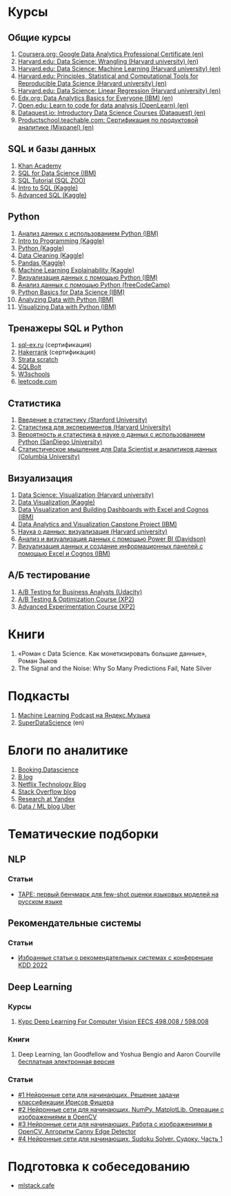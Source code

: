 # Курсы
## Общие курсы

1. [Coursera.org: Google Data Analytics Professional Certificate (en)](https://www.coursera.org/professional-certificates/google-data-analytics#courses)
2. [Harvard.edu: Data Science: Wrangling (Harvard university) (en)](https://pll.harvard.edu/course/data-science-wrangling?delta=4)
3. [Harvard.edu: Data Science: Machine Learning (Harvard university) (en)](https://pll.harvard.edu/course/data-science-machine-learning?delta=4)
4. [Harvard.edu: Principles, Statistical and Computational Tools for Reproducible Data Science (Harvard university) (en)](https://pll.harvard.edu/course/principles-statistical-and-computational-tools-reproducible-data-science?delta=2)
5. [Harvard.edu: Data Science: Linear Regression (Harvard university) (en)](https://pll.harvard.edu/course/data-science-linear-regression?delta=4)
6. [Edx.org: Data Analytics Basics for Everyone (IBM) (en)](https://www.edx.org/course/data-analytics-for-everyone?index=product&queryID=f5b927472f7f574d166cb8baafb3bffc&position=3)
7. [Open.edu: Learn to code for data analysis (OpenLearn) (en)](https://www.open.edu/openlearn/science-maths-technology/learn-code-data-analysis/content-section-overview-0?active-tab=content-tab)
8. [Dataquest.io: Introductory Data Science Courses (Dataquest) (en)](https://www.dataquest.io/data-science-courses/)
9. [Productschool.teachable.com: Сертификация по продуктовой аналитике (Mixpanel) (en)](https://productschool.teachable.com/p/productanalytics?ref=vc.ru)

## SQL и базы данных
1. [Khan Academy](https://www.khanacademy.org/computing/computer-programming/sql?ref=vc.ru)
2. [SQL for Data Science (IBM)](https://www.edx.org/course/sql-for-data-science)
3. [SQL Tutorial (SQL ZOO)](https://sqlzoo.net/wiki/SQL_Tutorial?ref=vc.ru)
4. [Intro to SQL (Kaggle)](https://www.kaggle.com/learn/intro-to-sql)
5. [Advanced SQL (Kaggle)](https://www.kaggle.com/learn/advanced-sql)

## Python
1. [Анализ данных с использованием Python (IBM)](https://www.coursera.org/learn/data-analysis-with-python-ru?courseSlug=data-analysis-with-python-ru&showOnboardingModal=check#syllabus)
2. [Intro to Programming (Kaggle)](https://www.kaggle.com/learn/intro-to-programming)
3. [Python (Kaggle)](https://www.kaggle.com/learn/python)
4. [Data Cleaning (Kaggle)](https://www.kaggle.com/learn/data-cleaning)
5. [Pandas (Kaggle)](https://www.kaggle.com/learn/pandas)
6. [Machine Learning Explainability (Kaggle)](https://www.kaggle.com/learn/machine-learning-explainability)
7. [Визуализация данных с помощью Python (IBM)](https://www.coursera.org/learn/python-for-data-visualization-ru)
8. [Анализ данных с помощью Python (freeCodeCamp)](https://www.freecodecamp.org/learn/data-analysis-with-python/)
9. [Python Basics for Data Science (IBM)](https://www.edx.org/course/python-basics-for-data-science)
10. [Analyzing Data with Python (IBM)](https://www.edx.org/course/analyzing-data-with-python)
11. [Visualizing Data with Python (IBM)](https://www.edx.org/course/visualizing-data-with-python)

## Тренажеры SQL и Python
1. [sql-ex.ru](https://www.sql-ex.ru/) (сертификация)
2. [Hakerrank](https://www.hackerrank.com/dashboard) (сертификация)
3. [Strata scratch](https://platform.stratascratch.com/coding?code_type=1)
4. [SQLBolt](https://sqlbolt.com/)
5. [W3schools](https://www.w3schools.com/sql/sql_exercises.asp)
6. [leetcode.com](https://leetcode.com)

## Статистика
1. [Введение в статистику (Stanford University)](https://online.stanford.edu/courses/xfds110-introduction-statistics)
2. [Статистика для экспериментов (Harvard University)](https://pll.harvard.edu/course/data-analysis-life-sciences-3-statistical-inference-and-modeling-high-throughput-experiments?delta=0)
3. [Вероятность и статистика в науке о данных с использованием Python (SanDiego University)](https://www.edx.org/course/probability-and-statistics-in-data-science-using-p)
4. [Статистическое мышление для Data Scientist и аналитиков данных (Columbia University)](https://www.edx.org/course/statistical-thinking-for-data-science-and-analytic)

## Визуализация
1. [Data Science: Visualization (Harvard university)](https://pll.harvard.edu/course/data-science-visualization?delta=3)
2. [Data Visualization (Kaggle)](https://www.kaggle.com/learn/data-visualization)
3. [Data Visualization and Building Dashboards with Excel and Cognos (IBM)](https://www.edx.org/course/data-visualization-and-building-dashboards-with-excel-and-cognos)
4. [Data Analytics and Visualization Capstone Project (IBM)](https://www.edx.org/course/data-analytics-and-visualization-capstone-project)
5. [Наука о данных: визуализация (Harvard university)](https://www.edx.org/course/data-science-visualization)
6. [Анализ и визуализация данных с помощью Power BI (Davidson)](https://www.edx.org/course/data-analysis-in-power-bi)
7. [Визуализация данных и создание информационных панелей с помощью Excel и Cognos (IBM)](https://www.edx.org/course/data-visualization-and-building-dashboards-with-excel-and-cognos)

## А/Б тестирование
1. [A/B Testing for Business Analysts (Udacity)](https://www.udacity.com/course/ab-testing--ud979?ref=vc.ru)
2. [A/B Testing & Optimization Course (XP2)](https://www.dynamicyield.com/lesson/introduction-to-ab-testing/)
3. [Advanced Experimentation Course (XP2)](https://www.dynamicyield.com/course/advanced-experimentation/?ref=vc.ru)

# Книги
1. «Роман с Data Science. Как монетизировать большие данные», Роман Зыков
2. The Signal and the Noise: Why So Many Predictions Fail, Nate Silver

# Подкасты
1. [Machine Learning Podcast на Яндекс.Музыка](https://music.yandex.ru/album/9781458?dir=desc&activeTab=about)
2. [SuperDataScience](https://www.superdatascience.com/podcast) (en) 

# Блоги по аналитике
1. [Booking.Datascience](https://booking.ai/)
2. [B.log](https://blog.booking.com/?ref=vc.ru)
3. [Netflix Technology Blog](https://netflixtechblog.com/?gi=b7a4ba1c296e&ref=vc.ru)
4. [Stack Overflow blog](https://stackoverflow.blog/?s=test&ref=vc.ru)
5. [Research at Yandex](https://research.yandex.com/?ref=vc.ru)
6. [Data / ML blog Uber](https://www.uber.com/blog/engineering/data/?ref=vc.ru)

# Тематические подборки
## NLP
### Статьи
* [TAPE: первый бенчмарк для few-shot оценки языковых моделей на русском языке](https://habr.com/ru/company/sberdevices/blog/706846/)
## Рекомендательные системы
### Статьи
* [Избранные статьи о рекомендательных системах с конференции KDD 2022](https://habr.com/ru/company/odnoklassniki/blog/705520/)

## Deep Learning
### Курсы
1. [Курс Deep Learning For Computer Vision EECS 498.008 / 598.008](https://web.eecs.umich.edu/~justincj/teaching/eecs498/WI2022/)

### Книги
1. Deep Learning, Ian Goodfellow and Yoshua Bengio and Aaron Courville [бесплатная электронная версия](https://www.deeplearningbook.org/)

### Статьи
* [#1 Нейронные сети для начинающих. Решение задачи классификации Ирисов Фишера](https://habr.com/ru/company/ruvds/blog/679988/)
* [#2 Нейронные сети для начинающих. NumPy. MatplotLib. Операции с изображениями в OpenCV](https://habr.com/ru/company/ruvds/blog/682462/)
* [#3 Нейронные сети для начинающих. Работа с изображениями в OpenCV. Алгоритм Canny Edge Detector](https://habr.com/ru/company/ruvds/blog/694994/)
* [#4 Нейронные сети для начинающих. Sudoku Solver. Судоку. Часть 1](https://habr.com/ru/company/ruvds/blog/706164/)

# Подготовка к собеседованию
* [mlstack.cafe](https://www.mlstack.cafe/)

